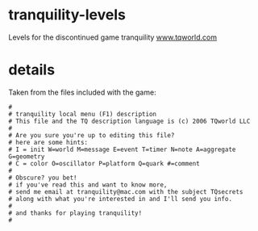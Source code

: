 # tranquility-levels
Levels for the discontinued game tranquility www.tqworld.com

# details
Taken from the files included with the game:
```
#
# tranquility local menu (F1) description
# This file and the TQ description language is (c) 2006 TQworld LLC
#
# Are you sure you're up to editing this file?
# here are some hints:
# I = init W=world M=message E=event T=timer N=note A=aggregate G=geometry
# C = color O=oscillator P=platform Q=quark #=comment
# 
# Obscure? you bet!
# if you've read this and want to know more,
# send me email at tranquility@mac.com with the subject TQsecrets
# along with what you're interested in and I'll send you info.
#
# and thanks for playing tranquility!
#
```
